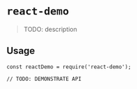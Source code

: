 # `react-demo`

> TODO: description

## Usage

```
const reactDemo = require('react-demo');

// TODO: DEMONSTRATE API
```
